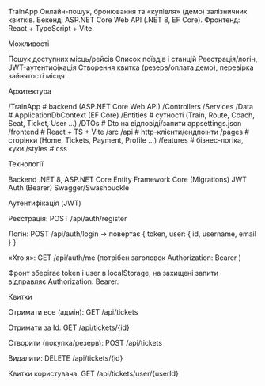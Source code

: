 TrainApp
Онлайн-пошук, бронювання та «купівля» (демо) залізничних квитків.
Бекенд: ASP.NET Core Web API (.NET 8, EF Core).
Фронтенд: React + TypeScript + Vite.

Можливості

Пошук доступних місць/рейсів
Список поїздів і станцій
Реєстрація/логін, JWT-аутентифікація
Створення квитка (резерв/оплата демо), перевірка зайнятості місця

Архитектура

/TrainApp               # backend (ASP.NET Core Web API)
  /Controllers
  /Services
  /Data                 # ApplicationDbContext (EF Core)
  /Entities             # сутності (Train, Route, Coach, Seat, Ticket, User ...)
  /DTOs                 # Dto на відповіді/запити
  appsettings.json
/frontend               # React + TS + Vite
  /src
    /api                # http-клієнти/ендпоінти
    /pages              # сторінки (Home, Tickets, Payment, Profile ...)
    /features           # бізнес-логіка, хуки
    /styles             # css


Технології

Backend
.NET 8, ASP.NET Core
Entity Framework Core (Migrations)
JWT Auth (Bearer)
Swagger/Swashbuckle


Аутентифікація (JWT)

Реєстрація: POST /api/auth/register

Логін: POST /api/auth/login → повертає { token, user: { id, username, email } }

«Хто я»: GET /api/auth/me (потрібен заголовок Authorization: Bearer <token>)

Фронт зберігає token і user в localStorage, на захищені запити відправляє Authorization: Bearer.

Квитки

Отримати все (адмін): GET /api/tickets

Отримати за Id: GET /api/tickets/{id}

Створити (покупка/резерв): POST /api/tickets

Видалити: DELETE /api/tickets/{id}

Квитки користувача: GET /api/tickets/user/{userId}
